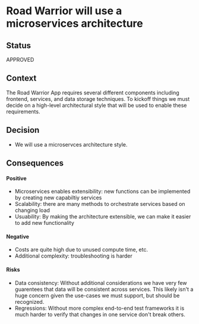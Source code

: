 # Road Warrior will use a microservices architecture

## Status

APPROVED

## Context

The Road Warrior App requires several different components including frontend, services, and data storage techniques. To kickoff things we must decide on a high-level architectural style that will be used to enable these requirements.


## Decision

* We will use a microservces architecture style.


## Consequences

#### Positive
* Microservices enables extensibility: new functions can be implemented by creating new capabiltiy services
* Scalability: there are many methods to orchestrate services based on changing load
* Usuability: By making the architecture extensible, we can make it easier to add new functionality

#### Negative
* Costs are quite high due to unused compute time, etc.
* Additional complexity: troubleshooting is harder


#### Risks
* Data consistency: Without additional considerations we have very few guarentees that data will be consistent across services. This likely isn't a huge concern given the use-cases we must support, but should be recognized.
* Regressions: Without more complex end-to-end test frameworks it is much harder to verify that changes in one service don't break others.

